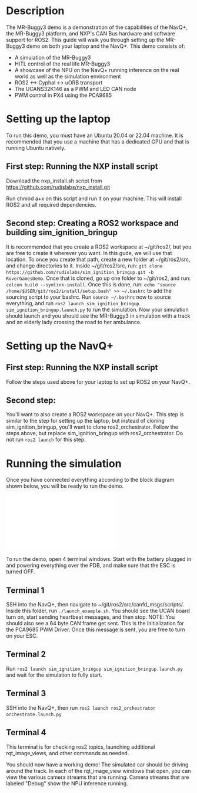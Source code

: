 # Description

The MR-Buggy3 demo is a demonstration of the capabilities of the NavQ+, the MR-Buggy3 platform, and NXP's CAN Bus hardware and software support for ROS2. This guide will walk you through setting up the MR-Buggy3 demo on both your laptop and the NavQ+. This demo consists of:

* A simulation of the MR-Buggy3
* HITL control of the real life MR-Buggy3
* A showcase of the NPU on the NavQ+ running inference on the real world as well as the simulation environment
* ROS2 <-> Cyphal <-> uORB transport
* The UCANS32K146 as a PWM and LED CAN node
* PWM control in PX4 using the PCA9685

# Setting up the laptop

To run this demo, you must have an Ubuntu 20.04 or 22.04 machine. It is recommended that you use a machine that has a dedicated GPU and that is running Ubuntu natively. 

## First step: Running the NXP install script

Download the nxp_install.sh script from https://github.com/rudislabs/nxp_install.git

Run chmod a+x on this script and run it on your machine. This will install ROS2 and all required dependencies.

## Second step: Creating a ROS2 workspace and building sim_ignition_bringup

It is recommended that you create a ROS2 workspace at ~/git/ros2/, but you are free to create it wherever you want. In this gude, we will use that location. To once you create that path, create a new folder at ~/git/ros2/src, and change directories to it. Inside ~/git/ros2/src, run: `git clone https://github.com/rudislabs/sim_ignition_bringup.git -b RoverGamesDemo`. Once that is cloned, go up one folder to ~/git/ros2, and run: `colcon build --symlink-install`. Once this is done, run: `echo "source /home/$USER/git/ros2/install/setup.bash" >> ~/.bashrc` to add the sourcing script to your bashrc. Run `source ~/.bashrc` now to source everything, and run `ros2 launch sim_ignition_bringup sim_ignition_bringup.launch.py` to run the simulation. Now your simulation should launch and you should see the MR-Buggy3 in simulation with a track and an elderly lady crossing the road to her ambulance.

# Setting up the NavQ+

## First step: Running the NXP install script

Follow the steps used above for your laptop to set up ROS2 on your NavQ+.

## Second step:

You'll want to also create a ROS2 workspace on your NavQ+. This step is similar to the step for setting up the laptop, but instead of cloning sim_ignition_bringup, you'll want to clone ros2_orchestrator. Follow the steps above, but replace sim_ignition_bringup with ros2_orchestrator. Do not run `ros2 launch` for this step.

# Running the simulation

Once you have connected everything according to the block diagram shown below, you will be ready to run the demo.

![](../.gitbook/assets/mr-buggy3-demo-block-diagram.pdf)

To run the demo, open 4 terminal windows. Start with the battery plugged in and powering everything over the PDB, and make sure that the ESC is turned OFF.

## Terminal 1
SSH into the NavQ+, then navigate to ~/git/ros2/src/canfd_msgs/scripts/. Inside this folder, run `./launch_example.sh`. You should see the UCAN board turn on, start sending heartbeat messages, and then stop.
NOTE: You should also see a 64 byte CAN frame get sent. This is the initialization for the PCA9685 PWM Driver. Once this message is sent, you are free to turn on your ESC.

## Terminal 2
Run `ros2 launch sim_ignition_bringup sim_ignition_bringup.launch.py` and wait for the simulation to fully start.

## Terminal 3
SSH into the NavQ+, then run `ros2 launch ros2_orchestrator orchestrate.launch.py`

## Terminal 4
This terminal is for checking ros2 topics, launching additional rqt_image_views, and other commands as needed.

You should now have a working demo! The simulated car should be driving around the track. In each of the rqt_image_view windows that open, you can view the various camera streams that are running. Camera streams that are labeled "Debug" show the NPU inference running.

